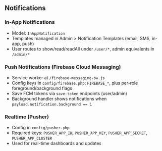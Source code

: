 ## Notifications

### In-App Notifications
- Model: `InAppNotification`
- Templates managed in Admin > Notification Templates (email, SMS, in-app, push)
- User routes to show/read/readAll under `/user/*`, admin equivalents in `/admin/*`

### Push Notifications (Firebase Cloud Messaging)
- Service worker at `/firebase-messaging-sw.js`
- Config keys in `config/firebase.php`: `FIREBASE_*`, plus per-role foreground/background flags
- Save FCM tokens via `save-token` endpoints (user/admin)
- Background handler shows notifications when `payload.notification.background == 1`

### Realtime (Pusher)
- Config in `config/pusher.php`
- Required keys: `PUSHER_APP_ID`, `PUSHER_APP_KEY`, `PUSHER_APP_SECRET`, `PUSHER_APP_CLUSTER`
- Used for real-time dashboards and updates

